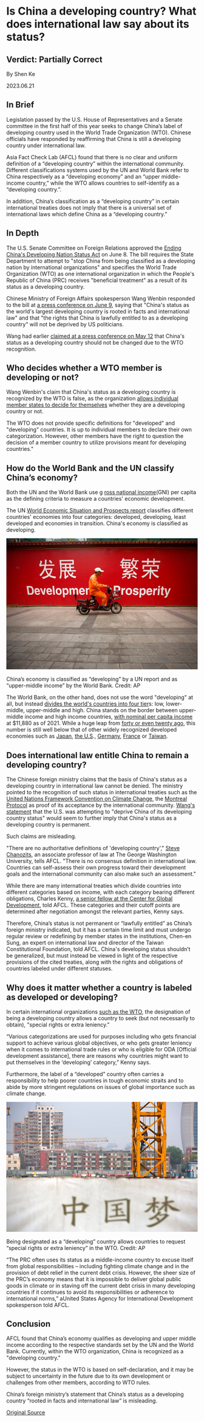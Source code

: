 # Is China a developing country? What does international law say about its status?

## Verdict: Partially Correct

By Shen Ke

2023.06.21

## In Brief

Legislation passed by the U.S. House of Representatives and a Senate committee in the first half of this year seeks to change China’s label of developing country used in the World Trade Organization (WTO). Chinese officials have responded by reaffirming that China is still a developing country under international law.

Asia Fact Check Lab (AFCL) found that there is no clear and uniform definition of a “developing country” within the international community. Different classifications systems used by the UN and World Bank refer to China respectively as a “developing economy” and an “upper middle-income country,” while the WTO allows countries to self-identify as a “developing country.”.

In addition, China’s classification as a “developing country” in certain international treaties does not imply that there is a universal set of international laws which define China as a “developing country.”

## In Depth

The U.S. Senate Committee on Foreign Relations approved the [Ending China's Developing Nation Status Act](https://www.congress.gov/bill/118th-congress/senate-bill/308) on June 8. The bill requires the State Department to attempt to "stop China from being classified as a developing nation by international organizations" and specifies the World Trade Organization (WTO) as one international organization in which the People's Republic of China (PRC) receives "beneficial treatment" as a result of its status as a developing country.

Chinese Ministry of Foreign Affairs spokesperson Wang Wenbin responded to the bill at [a press conference on June 9](https://www.fmprc.gov.cn/eng/xwfw_665399/s2510_665401/2511_665403/202306/t20230609_11094406.html), saying that "China's status as the world's largest developing country is rooted in facts and international law" and that "the rights that China is lawfully entitled to as a developing country" will not be deprived by US politicians.

Wang had earlier [claimed at a press conference on May 12](https://www.fmprc.gov.cn/eng/xwfw_665399/s2510_665401/2511_665403/202305/t20230512_11076522.html) that China's status as a developing country should not be changed due to the WTO recognition.

## Who decides whether a WTO member is developing or not?

Wang Wenbin's claim that China's status as a developing country is recognized by the WTO is false, as the organization [allows individual member states to decide for themselves](https://www.wto.org/english/tratop_e/devel_e/d1who_e.htm) whether they are a developing country or not.

The WTO does not provide specific definitions for "developed" and "developing" countries. It is up to individual members to declare their own categorization. However, other members have the right to question the decision of a member country to utilize provisions meant for developing countries."

## How do the World Bank and the UN classify China’s economy?

Both the UN and the World Bank use g [ross national income](https://data.oecd.org/natincome/gross-national-income.htm)(GNI) per capita as the defining criteria to measure a countries' economic development.

The UN [World Economic Situation and Prospects report](https://www.un.org/development/desa/dpad/publication/world-economic-situation-and-prospects-2023/) classifies different countries' economies into four categories: developed, developing, least developed and economies in transition. China's economy is classified as developing.

![China's economy is classified as “developing” by a UN report and as “upper-middle income” by the World Bank. Credit: AP](images/YRE336CI73TQDF2JUE75YF67A4.jpg)

China’s economy is classified as “developing” by a UN report and as “upper-middle income” by the World Bank. Credit: AP

The World Bank, on the other hand, does not use the word "developing" at all, but instead [divides the world's countries into four tier](https://blogs.worldbank.org/opendata/new-world-bank-country-classifications-income-level-2022-2023)s: low, lower-middle, upper-middle and high. China stands on the border between upper-middle income and high income countries, [with nominal per capita income](https://data.worldbank.org/indicator/NY.GNP.PCAP.CD?most_recent_value_desc=true) at $11,880 as of 2021. While a huge leap from [forty or even twenty ago](https://data.worldbank.org/indicator/NY.GNP.PCAP.CD?most_recent_value_desc=true&locations=CN), this number is still well below that of other widely recognized developed economies such as [Japan](https://data.worldbank.org/indicator/NY.GNP.PCAP.CD?most_recent_value_desc=true&locations=JP), [the U.S](https://data.worldbank.org/indicator/NY.GNP.PCAP.CD?most_recent_value_desc=true&locations=US)., [Germany](https://data.worldbank.org/indicator/NY.GNP.PCAP.CD?most_recent_value_desc=true&locations=DE), [France](https://data.worldbank.org/indicator/NY.GNP.PCAP.CD?most_recent_value_desc=true&locations=FR) or [Taiwan](https://www.imf.org/external/datamapper/PPPPC@WEO/TWN?zoom=TWN&highlight=TWN).

## Does international law entitle China to remain a developing country?

The Chinese foreign ministry claims that the basis of China's status as a developing country in international law cannot be denied. The ministry pointed to the recognition of such status in international treaties such as the [United Nations Framework Convention on Climate Change](https://unfccc.int/parties-observers), the [Montreal Protocol](https://www.unep.org/ozonaction/who-we-are/about-montreal-protocol) as proof of its acceptance by the international community. [Wang's statement](https://www.mfa.gov.cn/web/wjdt_674879/fyrbt_674889/202306/t20230609_11094353.shtml) that the U.S. was attempting to "deprive China of its developing country status" would seem to further imply that China's status as a developing country is permanent.

Such claims are misleading.

"There are no authoritative definitions of 'developing country'," [Steve Chanozits](https://www.law.gwu.edu/steve-charnovitz), an associate professor of law at The George Washington University, tells AFCL. "There is no consensus definition in international law. Countries can self-assess their own progress toward their development goals and the international community can also make such an assessment."

While there are many international treaties which divide countries into different categories based on income, with each category bearing different obligations, Charles Kenny, [a senior fellow at the Center for Global Development](https://www.cgdev.org/expert/charles-kenny), told AFCL. These categories and their cutoff points are determined after negotiation amongst the relevant parties, Kenny says.

Therefore, China’s status is not permanent or “lawfully entitled” as China’s foreign ministry indicated, but it has a certain time limit and must undergo regular review or redefining by member states in the institutions, Chen-en Sung, an expert on international law and director of the Taiwan Constitutional Foundation, told AFCL. China's developing status shouldn’t be generalized, but must instead be viewed in light of the respective provisions of the cited treaties, along with the rights and obligations of countries labeled under different statuses.

## Why does it matter whether a country is labeled as developed or developing?

In certain international organizations [such as the WTO](https://www.wto.org/english/thewto_e/whatis_e/tif_e/utw_chap6_e.pdf), the designation of being a developing country allows a country to seek (but not necessarily to obtain), "special rights or extra leniency."

“Various categorizations are used for purposes including who gets financial support to achieve various global objectives, or who gets greater leniency when it comes to international trade rules or who is eligible for ODA [Official development assistance], there are reasons why countries might want to put themselves in the ‘developing’ category,” Kenny says.

Furthermore, the label of a “developed” country often carries a responsibility to help poorer countries in tough economic straits and to abide by more stringent regulations on issues of global importance such as climate change.

![Being designated as a “developing” country allows countries to request “special rights or extra leniency” in the WTO. Credit: AP](images/WTON5ABPAJPJXAKHPFNHKMRW7Q.jpg)

Being designated as a “developing” country allows countries to request “special rights or extra leniency” in the WTO. Credit: AP

“The PRC often uses its status as a middle-income country to excuse itself from global responsibilities – including fighting climate change and in the provision of debt relief in the current debt crisis. However, the sheer size of the PRC’s economy means that it is impossible to deliver global public goods in climate or in staving off the current debt crisis in many developing countries if it continues to avoid its responsibilities or adherence to international norms,” aUnited States Agency for International Development spokesperson told AFCL.

## Conclusion

AFCL found that China’s economy qualifies as developing and upper middle income according to the respective standards set by the UN and the World Bank. Currently, within the WTO organization, China is recognized as a "developing country."

However, the status in the WTO is based on self-declaration, and it may be subject to uncertainty in the future due to its own development or challenges from other members, according to WTO rules.

China’s foreign ministry’s statement that China’s status as a developing country “rooted in facts and international law” is misleading.



[Original Source](https://www.rfa.org/english/news/afcl/china-economy-status-06212023130558.html)